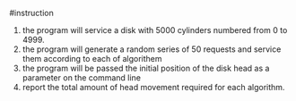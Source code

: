 #instruction

1. the program will service a disk with 5000 cylinders numbered from 0 to 4999. 
2. the program will generate a random series of 50 requests and service them according to each of algorithem
3. the program will be passed the initial position of the disk head as a parameter on the command line
4. report the total amount of head movement required for each algorithm.

